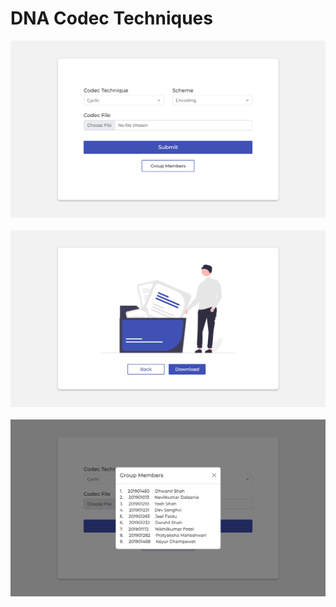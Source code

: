 # DNA Codec Techniques

<img src='https://github.com/Nevilkumar/DNA-Project/blob/main/Readme_Images/home.png' />
&nbsp;
<img src='https://github.com/Nevilkumar/DNA-Project/blob/main/Readme_Images/download.png' />
&nbsp;
<img src='https://github.com/Nevilkumar/DNA-Project/blob/main/Readme_Images/grp-members.png' />
&nbsp;